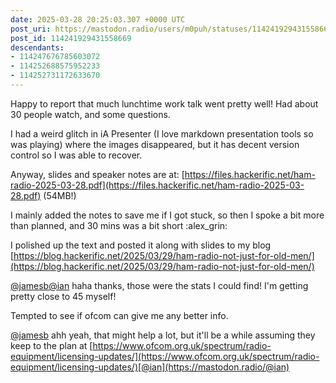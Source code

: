 ```yaml
---
date: 2025-03-28 20:25:03.307 +0000 UTC
post_uri: https://mastodon.radio/users/m0puh/statuses/114241929431558669
post_id: 114241929431558669
descendants:
- 114247676785603072
- 114252688575952233
- 114252731172633670
---
```

Happy to report that much lunchtime work talk went pretty well! Had about 30 people watch, and some questions.

I had a weird glitch in iA Presenter (I love markdown presentation tools so was playing) where the images disappeared, but it has decent version control so I was able to recover.

Anyway, slides and speaker notes are at: [https://files.hackerific.net/ham-radio-2025-03-28.pdf](https://files.hackerific.net/ham-radio-2025-03-28.pdf) (54MB!)

I mainly added the notes to save me if I got stuck, so then I spoke a bit more than planned, and 30 mins was a bit short :alex_grin:


I polished up the text and posted it along with slides to my blog [https://blog.hackerific.net/2025/03/29/ham-radio-not-just-for-old-men/](https://blog.hackerific.net/2025/03/29/ham-radio-not-just-for-old-men/)

[@jamesb](https://fedi.duckduckpigeon.co.uk/@jamesb)[@ian](https://mastodon.radio/@ian) haha thanks, those were the stats I could find! I'm getting pretty close to 45 myself!

Tempted to see if ofcom can give me any better info.

[@jamesb](https://fedi.duckduckpigeon.co.uk/@jamesb) ahh yeah, that might help a lot, but it'll be a while assuming they keep to the plan at [https://www.ofcom.org.uk/spectrum/radio-equipment/licensing-updates/](https://www.ofcom.org.uk/spectrum/radio-equipment/licensing-updates/)[@ian](https://mastodon.radio/@ian)

